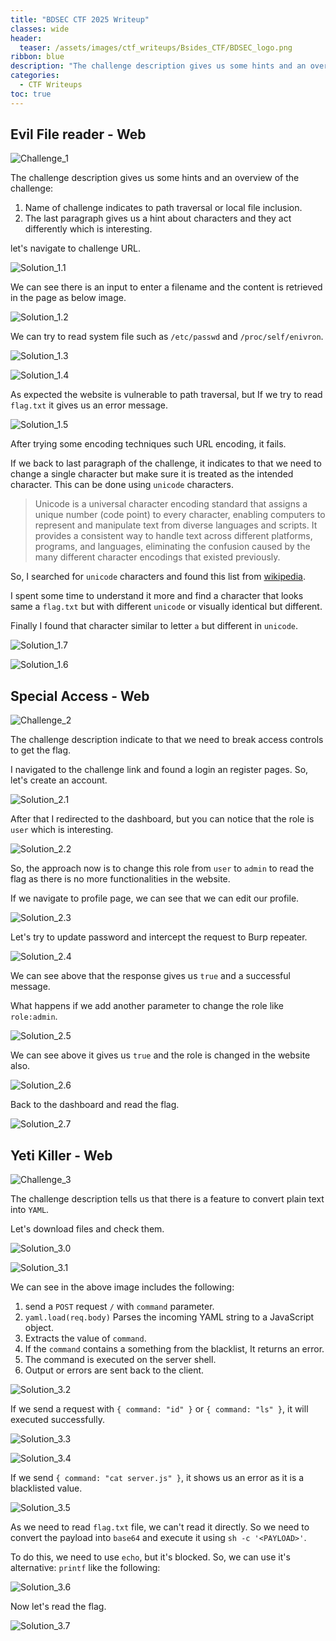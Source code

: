 ```yaml
---
title: "BDSEC CTF 2025 Writeup"
classes: wide
header:
  teaser: /assets/images/ctf_writeups/Bsides_CTF/BDSEC_logo.png
ribbon: blue
description: "The challenge description gives us some hints and an overview of the challenge:"
categories:
  - CTF Writeups
toc: true
---
```


## Evil File reader - Web

![Challenge_1](/assets/images/ctf_writeups/BDSec_CTF/Challenge_1.png)

The challenge description gives us some hints and an overview of the challenge:

1. Name of challenge indicates to path traversal or local file inclusion.
2. The last paragraph gives us a hint about characters and they act differently which is interesting.

let's navigate to challenge URL. 

![Solution_1.1](/assets/images/ctf_writeups/BDSec_CTF/Solution_1.1.png)

We can see there is an input to enter a filename and the content is retrieved in the page as below image.

![Solution_1.2](/assets/images/ctf_writeups/BDSec_CTF/Solution_1.2.png)

We can try to read system file such as `/etc/passwd` and `/proc/self/enivron`.

![Solution_1.3](/assets/images/ctf_writeups/BDSec_CTF/Solution_1.3.png)

![Solution_1.4](/assets/images/ctf_writeups/BDSec_CTF/Solution_1.4.png)

As expected the website is vulnerable to path traversal, but If we try to read `flag.txt` it gives us an error message.

![Solution_1.5](/assets/images/ctf_writeups/BDSec_CTF/Solution_1.5.png)

After trying some encoding techniques such URL encoding, it fails.

If we back to last paragraph of the challenge, it indicates to that we need to change a single character but make sure it is treated as the intended character. This can be done using `unicode` characters.

> Unicode is a universal character encoding standard that assigns a unique number (code point) to every character, enabling computers to represent and manipulate text from diverse languages and scripts. It provides a consistent way to handle text across different platforms, programs, and languages, eliminating the confusion caused by the many different character encodings that existed previously.

So, I searched for `unicode` characters and found this list from [wikipedia](https://en.wikipedia.org/wiki/List_of_Unicode_characters).

I spent some time to understand it more and find a character that looks same a `flag.txt` but with different `unicode` or visually identical but different.

Finally I found that character similar to letter `a` but different in `unicode`.

![Solution_1.7](/assets/images/ctf_writeups/BDSec_CTF/Solution_1.7.png)

![Solution_1.6](/assets/images/ctf_writeups/BDSec_CTF/Solution_1.6.png)

## Special Access - Web

![Challenge_2](/assets/images/ctf_writeups/BDSec_CTF/Challenge_2.png)

The challenge description indicate to that we need to break access controls to get the flag.

I navigated to the challenge link and found a login an register pages. So, let's create an account.

![Solution_2.1](/assets/images/ctf_writeups/BDSec_CTF/Solution_2.1.png)

After that I redirected to the dashboard, but you can notice that the role is `user` which is interesting.

![Solution_2.2](/assets/images/ctf_writeups/BDSec_CTF/Solution_2.2.png)

So, the approach now is to change this role from `user` to `admin` to read the flag as there is no more functionalities in the website.

If we navigate to profile page, we can see that we can edit our profile.

![Solution_2.3](/assets/images/ctf_writeups/BDSec_CTF/Solution_2.3.png)

Let's try to update password and intercept the request to Burp repeater.

![Solution_2.4](/assets/images/ctf_writeups/BDSec_CTF/Solution_2.4.png)

We can see above that the response gives us `true` and a successful message.

What happens if we add another parameter to change the role like `role:admin`.

![Solution_2.5](/assets/images/ctf_writeups/BDSec_CTF/Solution_2.5.png)

We can see above it gives us `true` and the role is changed in the website also.

![Solution_2.6](/assets/images/ctf_writeups/BDSec_CTF/Solution_2.6.png)

Back to the dashboard and read the flag.

![Solution_2.7](/assets/images/ctf_writeups/BDSec_CTF/Solution_2.7.png)

## Yeti Killer - Web

![Challenge_3](/assets/images/ctf_writeups/BDSec_CTF/Challenge_3.png)

The challenge description tells us that there is a feature to convert plain text into `YAML`.

Let's download files and check them.

![Solution_3.0](/assets/images/ctf_writeups/BDSec_CTF/Solution_3.0.png)

![Solution_3.1](/assets/images/ctf_writeups/BDSec_CTF/Solution_3.1.png)

We can see in the above image includes the following:

1. send a `POST` request `/` with `command` parameter.
2. `yaml.load(req.body)` Parses the incoming YAML string to a JavaScript object.
3. Extracts the value of `command`.
4. If the `command` contains a something from the blacklist, It returns an error.
5. The command is executed on the server shell.
6. Output or errors are sent back to the client.

![Solution_3.2](/assets/images/ctf_writeups/BDSec_CTF/Solution_3.2.png)

If we send a request with `{ command: "id" }` or `{ command: "ls" }`, it will executed successfully.

![Solution_3.3](/assets/images/ctf_writeups/BDSec_CTF/Solution_3.3.png)

![Solution_3.4](/assets/images/ctf_writeups/BDSec_CTF/Solution_3.4.png)

If we send `{ command: "cat server.js" }`, it shows us an error as it is a blacklisted value.

![Solution_3.5](/assets/images/ctf_writeups/BDSec_CTF/Solution_3.5.png)

As we need to read `flag.txt` file, we can't read it directly. So we need to convert the payload into `base64` and execute it using `sh -c '<PAYLOAD>'`.

To do this, we need to use `echo`, but it's blocked. So, we can use it's alternative: `printf` like the following:

![Solution_3.6](/assets/images/ctf_writeups/BDSec_CTF/Solution_3.6.png)

Now let's read the flag.

![Solution_3.7](/assets/images/ctf_writeups/BDSec_CTF/Solution_3.7.png)

